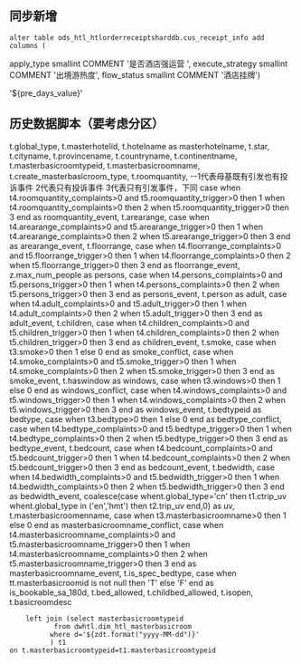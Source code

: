 ## 同步新增
	alter table ods_htl_htlorderreceiptsharddb.cus_receipt_info add columns (
apply_type smallint  COMMENT '是否酒店强运营 ',
execute_strategy smallint  COMMENT '出境游热度',
flow_status smallint  COMMENT '酒店挂牌')

'${pre_days_value}'


## 历史数据脚本（要考虑分区）

t.global_type,
       t.masterhotelid,
      t.hotelname as masterhotelname,
      t.star,
      t.cityname,
      t.provincename,
      t.countryname,
      t.continentname,
       t.masterbasicroomtypeid,
       t.masterbasicroomname,
       t.create_masterbasicroom_type,
       t.roomquantity,
       --1代表母基既有引发也有投诉事件 2代表只有投诉事件 3代表只有引发事件，下同
       case when t4.roomquantity_complaints>0 and t5.roomquantity_trigger>0 then 1 when t4.roomquantity_complaints>0 then 2 when t5.roomquantity_trigger>0 then 3 end as roomquantity_event,
       t.arearange,
       case when t4.arearange_complaints>0 and t5.arearange_trigger>0 then 1 when t4.arearange_complaints>0 then 2 when t5.arearange_trigger>0 then 3 end as arearange_event,
       t.floorrange,
       case when t4.floorrange_complaints>0 and t5.floorrange_trigger>0 then 1 when t4.floorrange_complaints>0 then 2 when t5.floorrange_trigger>0 then 3 end as floorrange_event,
       z.max_num_people as persons,
       case when t4.persons_complaints>0 and t5.persons_trigger>0 then 1 when t4.persons_complaints>0 then 2 when t5.persons_trigger>0 then 3 end as persons_event,
       t.person as adult,
       case when t4.adult_complaints>0 and t5.adult_trigger>0 then 1 when t4.adult_complaints>0 then 2 when t5.adult_trigger>0 then 3 end as adult_event,
       t.children,
       case when t4.children_complaints>0 and t5.children_trigger>0 then 1 when t4.children_complaints>0 then 2 when t5.children_trigger>0 then 3 end as children_event,
       t.smoke,
       case when t3.smoke>0 then 1 else 0 end as smoke_conflict,
       case when t4.smoke_complaints>0 and t5.smoke_trigger>0 then 1 when t4.smoke_complaints>0 then 2 when t5.smoke_trigger>0 then 3 end as smoke_event,
       t.haswindow as windows,
       case when t3.windows>0 then 1 else 0 end as windows_conflict,
       case when t4.windows_complaints>0 and t5.windows_trigger>0 then 1 when t4.windows_complaints>0 then 2 when t5.windows_trigger>0 then 3 end as windows_event,
       t.bedtypeid as bedtype,
       case when t3.bedtype>0 then 1 else 0 end as bedtype_conflict,
       case when t4.bedtype_complaints>0 and t5.bedtype_trigger>0 then 1 when t4.bedtype_complaints>0 then 2 when t5.bedtype_trigger>0 then 3 end as bedtype_event,
       t.bedcount,
       case when t4.bedcount_complaints>0 and t5.bedcount_trigger>0 then 1 when t4.bedcount_complaints>0 then 2 when t5.bedcount_trigger>0 then 3 end as bedcount_event,
       t.bedwidth,
       case when t4.bedwidth_complaints>0 and t5.bedwidth_trigger>0 then 1 when t4.bedwidth_complaints>0 then 2 when t5.bedwidth_trigger>0 then 3 end as bedwidth_event,
       coalesce(case whent.global_type='cn' then t1.ctrip_uv whent.global_type in ('en','hmt') then t2.trip_uv end,0) as uv,
       t.masterbasicroomenname,
       case when t3.masterbasicroomname>0 then 1 else 0 end as masterbasicroomname_conflict,
       case when t4.masterbasicroomname_complaints>0 and t5.masterbasicroomname_trigger>0 then 1 when t4.masterbasicroomname_complaints>0 then 2 when t5.masterbasicroomname_trigger>0 then 3 end as masterbasicroomname_event,
       t.is_spec_bedtype,
       case when tt.masterbasicroomid is not null then 'T' else 'F' end as is_bookable_sa_180d,
      t.bed_allowed,
      t.childbed_allowed,
       t.isopen,
       t.basicroomdesc

        left join (select masterbasicroomtypeid
               from dwhtl.dim_htl_masterbasicroom
              where d='${zdt.format("yyyy-MM-dd")}'
              ) t1 
    on t.masterbasicroomtypeid=t1.masterbasicroomtypeid 

    

